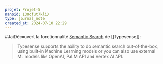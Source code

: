 ```yaml
---
projet: Projet-5
nanoid: 130cfut7kli0
type: journal_note
created_at: 2024-07-10 22:29
---
```

#JaiDécouvert la fonctionnalité [Semantic Search](https://typesense.org/docs/guide/semantic-search.html) de [[Typesense]] :

> Typesense supports the ability to do semantic search out-of-the-box, using built-in Machine Learning models or you can also use external ML models like OpenAI, PaLM API and Vertex AI API.
